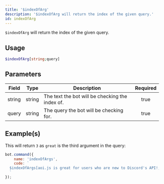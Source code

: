 ```yaml
---
title: '$indexOfArg'
description: '$indexOfArg will return the index of the given query.'
id: indexOfArg
---
```


`$indexOfArg` will return the index of the given query.

## Usage

```php
$indexOfArg[string;query]
```

## Parameters

| Field  | Type   | Description                                     | Required |
| ------ | ------ | ----------------------------------------------- |:--------:|
| string | string | The text the bot will be checking the index of. |   true   |
| query  | string | The query the bot will be checking for.         |   true   |

## Example(s)

This will return `3` as `great` is the third argument in the query:

```javascript
bot.command({
    name: 'indexOfArgs',
    code: `
  $indexOfArgs[aoi.js is great for users who are new to Discord's API!;great]
  `
});
```
